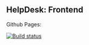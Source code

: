 ## HelpDesk: Frontend
Github Pages: 

[![Build status](https://ci.appveyor.com/api/projects/status/m3fs5d0q741prm2w?svg=true)](https://ci.appveyor.com/project/Antikab/ahj-http-front)
